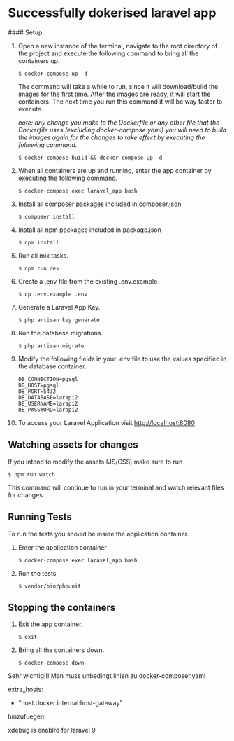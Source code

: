 <h1>Successfully dokerised laravel app</h1>
#### Setup:

1. Open a new instance of the terminal, navigate to the root directory of the project and execute the following command to bring all the containers up.
    ```
    $ docker-compose up -d
    ```
    The command will take a while to run, since it will download/build the images for the first time.
    After the images are ready, it will start the containers. 
    The next time you run this command it will be way faster to execute.
    
    *note: any change you make to the Dockerfile or any other file that the Dockerfile uses (excluding docker-compose.yaml) you will need to build the images again for the changes to take effect by executing the following command.*
    ```
    $ docker-compose build && docker-compose up -d
    ```

2. When all containers are up and running, enter the app container by executing the following command.
    ```
    $ docker-compose exec laravel_app bash
    ```

3. Install all composer packages included in composer.json
    ```
    $ composer install
    ```

4. Install all npm packages included in package.json
    ```
    $ npm install
    ```

5. Run all mix tasks.
   ```
   $ npm run dev
   ```

6. Create a .env file from the existing .env.example
    ```
    $ cp .env.example .env
    ```

7. Generate a Laravel App Key.
    ```
    $ php artisan key:generate
    ```
   
8. Run the database migrations.
    ```
    $ php artisan migrate
    ```

9. Modify the following fields in your .env file to use the values specified in the database container.
    ```
   DB_CONNECTION=pgsql
    DB_HOST=pgsql
    DB_PORT=5432
    DB_DATABASE=larapi2
    DB_USERNAME=larapi2
    DB_PASSWORD=larapi2
    ```

10. To access your Laravel Application visit [http://localhost:8080](http://localhost:8000)

## Watching assets for changes

If you intend to modify the assets (JS/CSS) make sure to run 
```
$ npm run watch
```
This command will continue to run in your terminal and watch relevant files for changes.

## Running Tests

To run the tests you should be inside the application container.

1. Enter the application container
    ```
    $ docker-compose exec laravel_app bash
    ```

2. Run the tests
    ```
    $ vendor/bin/phpunit
    ```

## Stopping the containers

1. Exit the app container.
    ```
    $ exit
    ```

2. Bring all the containers down.
    ```
    $ docker-compose down
    ```
   

Sehr wichtig!!! Man muss unbedingt linien zu docker-composer.yaml

extra_hosts:
- "host.docker.internal:host-gateway"

hinzufuegen!

xdebug is enablrd for laravel 9
